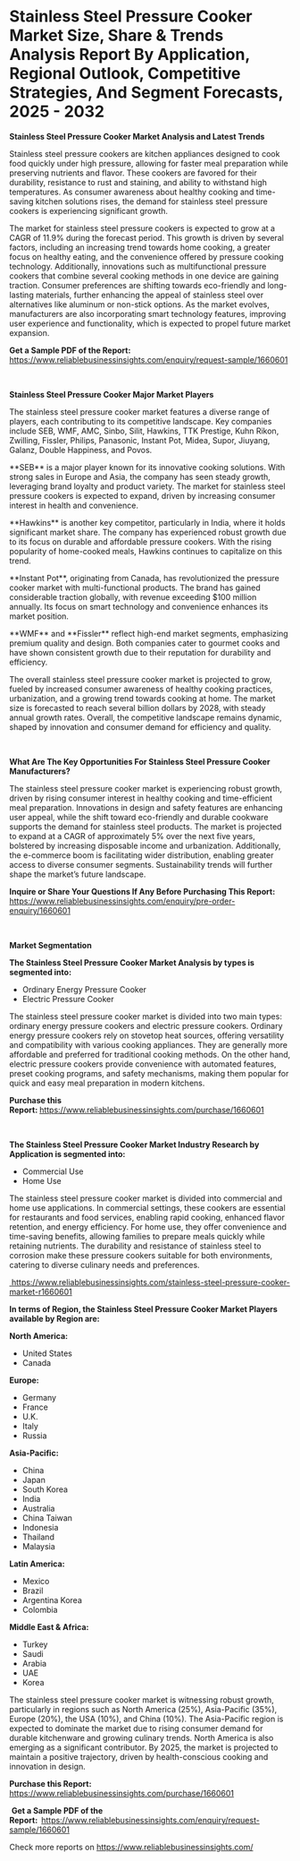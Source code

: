 <p><h1>Stainless Steel Pressure Cooker Market Size, Share & Trends Analysis Report By Application, Regional Outlook, Competitive Strategies, And Segment Forecasts, 2025 - 2032</h1></p><p><strong>Stainless Steel Pressure Cooker Market Analysis and Latest Trends</strong></p>
<p><p>Stainless steel pressure cookers are kitchen appliances designed to cook food quickly under high pressure, allowing for faster meal preparation while preserving nutrients and flavor. These cookers are favored for their durability, resistance to rust and staining, and ability to withstand high temperatures. As consumer awareness about healthy cooking and time-saving kitchen solutions rises, the demand for stainless steel pressure cookers is experiencing significant growth.</p><p>The market for stainless steel pressure cookers is expected to grow at a CAGR of 11.9% during the forecast period. This growth is driven by several factors, including an increasing trend towards home cooking, a greater focus on healthy eating, and the convenience offered by pressure cooking technology. Additionally, innovations such as multifunctional pressure cookers that combine several cooking methods in one device are gaining traction. Consumer preferences are shifting towards eco-friendly and long-lasting materials, further enhancing the appeal of stainless steel over alternatives like aluminum or non-stick options. As the market evolves, manufacturers are also incorporating smart technology features, improving user experience and functionality, which is expected to propel future market expansion.</p></p>
<p><strong>Get a Sample PDF of the Report:&nbsp;</strong> <a href="https://www.reliablebusinessinsights.com/enquiry/request-sample/1660601?utm_campaign=2534&utm_medium=2&utm_source=Github&utm_content=ia&utm_term=05042025&utm_id=stainless-steel-pressure-cooker">https://www.reliablebusinessinsights.com/enquiry/request-sample/1660601</a></p>
<p>&nbsp;</p>
<p><strong>Stainless Steel Pressure Cooker Major Market Players</strong></p>
<p><p>The stainless steel pressure cooker market features a diverse range of players, each contributing to its competitive landscape. Key companies include SEB, WMF, AMC, Sinbo, Silit, Hawkins, TTK Prestige, Kuhn Rikon, Zwilling, Fissler, Philips, Panasonic, Instant Pot, Midea, Supor, Jiuyang, Galanz, Double Happiness, and Povos.</p><p>**SEB** is a major player known for its innovative cooking solutions. With strong sales in Europe and Asia, the company has seen steady growth, leveraging brand loyalty and product variety. The market for stainless steel pressure cookers is expected to expand, driven by increasing consumer interest in health and convenience.</p><p>**Hawkins** is another key competitor, particularly in India, where it holds significant market share. The company has experienced robust growth due to its focus on durable and affordable pressure cookers. With the rising popularity of home-cooked meals, Hawkins continues to capitalize on this trend.</p><p>**Instant Pot**, originating from Canada, has revolutionized the pressure cooker market with multi-functional products. The brand has gained considerable traction globally, with revenue exceeding $100 million annually. Its focus on smart technology and convenience enhances its market position.</p><p>**WMF** and **Fissler** reflect high-end market segments, emphasizing premium quality and design. Both companies cater to gourmet cooks and have shown consistent growth due to their reputation for durability and efficiency.</p><p>The overall stainless steel pressure cooker market is projected to grow, fueled by increased consumer awareness of healthy cooking practices, urbanization, and a growing trend towards cooking at home. The market size is forecasted to reach several billion dollars by 2028, with steady annual growth rates. Overall, the competitive landscape remains dynamic, shaped by innovation and consumer demand for efficiency and quality.</p></p>
<p>&nbsp;</p>
<p><strong>What Are The Key Opportunities For Stainless Steel Pressure Cooker Manufacturers?</strong></p>
<p><p>The stainless steel pressure cooker market is experiencing robust growth, driven by rising consumer interest in healthy cooking and time-efficient meal preparation. Innovations in design and safety features are enhancing user appeal, while the shift toward eco-friendly and durable cookware supports the demand for stainless steel products. The market is projected to expand at a CAGR of approximately 5% over the next five years, bolstered by increasing disposable income and urbanization. Additionally, the e-commerce boom is facilitating wider distribution, enabling greater access to diverse consumer segments. Sustainability trends will further shape the market’s future landscape.</p></p>
<p><strong>Inquire or Share Your Questions If Any Before Purchasing This Report:</strong> <a href="https://www.reliablebusinessinsights.com/enquiry/pre-order-enquiry/1660601?utm_campaign=2534&utm_medium=2&utm_source=Github&utm_content=ia&utm_term=05042025&utm_id=stainless-steel-pressure-cooker">https://www.reliablebusinessinsights.com/enquiry/pre-order-enquiry/1660601</a></p>
<p>&nbsp;</p>
<p><strong>Market Segmentation</strong></p>
<p><strong>The Stainless Steel Pressure Cooker Market Analysis by types is segmented into:</strong></p>
<p><ul><li>Ordinary Energy Pressure Cooker</li><li>Electric Pressure Cooker</li></ul></p>
<p><p>The stainless steel pressure cooker market is divided into two main types: ordinary energy pressure cookers and electric pressure cookers. Ordinary energy pressure cookers rely on stovetop heat sources, offering versatility and compatibility with various cooking appliances. They are generally more affordable and preferred for traditional cooking methods. On the other hand, electric pressure cookers provide convenience with automated features, preset cooking programs, and safety mechanisms, making them popular for quick and easy meal preparation in modern kitchens.</p></p>
<p><strong>Purchase this Report:&nbsp;</strong><a href="https://www.reliablebusinessinsights.com/purchase/1660601?utm_campaign=2534&utm_medium=2&utm_source=Github&utm_content=ia&utm_term=05042025&utm_id=stainless-steel-pressure-cooker">https://www.reliablebusinessinsights.com/purchase/1660601</a></p>
<p>&nbsp;</p>
<p><strong>The Stainless Steel Pressure Cooker Market Industry Research by Application is segmented into:</strong></p>
<p><ul><li>Commercial Use</li><li>Home Use</li></ul></p>
<p><p>The stainless steel pressure cooker market is divided into commercial and home use applications. In commercial settings, these cookers are essential for restaurants and food services, enabling rapid cooking, enhanced flavor retention, and energy efficiency. For home use, they offer convenience and time-saving benefits, allowing families to prepare meals quickly while retaining nutrients. The durability and resistance of stainless steel to corrosion make these pressure cookers suitable for both environments, catering to diverse culinary needs and preferences.</p></p>
<p><a href="https://www.reliablebusinessinsights.com/stainless-steel-pressure-cooker-market-r1660601?utm_campaign=2534&utm_medium=2&utm_source=Github&utm_content=ia&utm_term=05042025&utm_id=stainless-steel-pressure-cooker">&nbsp;https://www.reliablebusinessinsights.com/stainless-steel-pressure-cooker-market-r1660601</a></p>
<p><strong>In terms of Region, the Stainless Steel Pressure Cooker Market Players available by Region are:</strong></p>
<p>
    <p> <strong> North America: </strong>
        <ul>
            <li>United States</li>
            <li>Canada</li>
        </ul>
        </p> 
    <p> <strong> Europe: </strong>
        <ul>
            <li>Germany</li>
            <li>France</li>
            <li>U.K.</li>
            <li>Italy</li>
            <li>Russia</li>
        </ul>
        </p> 
    <p> <strong> Asia-Pacific: </strong>
        <ul>
            <li>China</li>
            <li>Japan</li>
            <li>South Korea</li>
            <li>India</li>
            <li>Australia</li>
            <li>China Taiwan</li>
            <li>Indonesia</li>
            <li>Thailand</li>
            <li>Malaysia</li>
        </ul>
        </p> 
    <p> <strong> Latin America: </strong>
        <ul>
            <li>Mexico</li>
            <li>Brazil</li>
            <li>Argentina Korea</li>
            <li>Colombia</li>
        </ul>
        </p> 
    <p> <strong> Middle East & Africa: </strong>
        <ul>
            <li>Turkey</li>
            <li>Saudi</li>
            <li>Arabia</li>
            <li>UAE</li>
            <li>Korea</li>
        </ul>
    </p>
    </p>
<p><p>The stainless steel pressure cooker market is witnessing robust growth, particularly in regions such as North America (25%), Asia-Pacific (35%), Europe (20%), the USA (10%), and China (10%). The Asia-Pacific region is expected to dominate the market due to rising consumer demand for durable kitchenware and growing culinary trends. North America is also emerging as a significant contributor. By 2025, the market is projected to maintain a positive trajectory, driven by health-conscious cooking and innovation in design.</p></p>
<p><strong>Purchase this Report: </strong><a href="https://www.reliablebusinessinsights.com/purchase/1660601?utm_campaign=2534&utm_medium=2&utm_source=Github&utm_content=ia&utm_term=05042025&utm_id=stainless-steel-pressure-cooker">https://www.reliablebusinessinsights.com/purchase/1660601</a></p>
<p>&nbsp;<strong>Get a Sample PDF of the Report:&nbsp;&nbsp;</strong><a href="https://www.reliablebusinessinsights.com/enquiry/request-sample/1660601?utm_campaign=2534&utm_medium=2&utm_source=Github&utm_content=ia&utm_term=05042025&utm_id=stainless-steel-pressure-cooker">https://www.reliablebusinessinsights.com/enquiry/request-sample/1660601</a></p>
<p><strong></strong></p>
<p>Check more reports on <a href="https://www.reliablebusinessinsights.com/?utm_campaign=2534&utm_medium=2&utm_source=Github&utm_content=ia&utm_term=05042025&utm_id=stainless-steel-pressure-cooker">https://www.reliablebusinessinsights.com/</a></p>